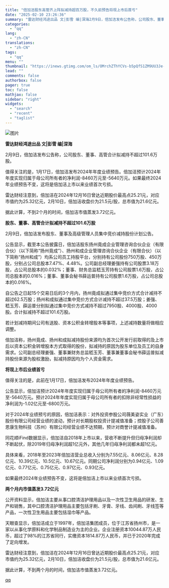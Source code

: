 ```yaml
---
title: "倍加洁股东高管齐上阵拟减持超百万股，不久前预告将现上市后首亏"
date: "2025-02-10 23:26:36"
summary: "雷达财经鸿途出品 文|彭雪 编|深海2月9日，倍加洁发布公告称，公司股东、董事、高管合计拟减持不超过..."
categories:
  - "qq"
lang:
  - "zh-CN"
translations:
  - "zh-CN"
tags:
  - "qq"
menu: ""
thumbnail: "https://inews.gtimg.com/om_ls/OMrchZThYCVs-b5pQfS1ZM9UU3Je-k6tl5qW0ZHUVrEFwAA_640360/0"
lead: ""
comments: false
authorbox: false
pager: true
toc: false
mathjax: false
sidebar: "right"
widgets:
  - "search"
  - "recent"
  - "taglist"
---
```


![图片](https://inews.gtimg.com/news_bt/O21s64fAcEAOrrg_b2X8tyYPrKkLuq00fhYH937u7rz70AA/641)

**雷达财经鸿途出品 文|彭雪 编|深海**

2月9日，倍加洁发布公告称，公司股东、董事、高管合计拟减持不超过101.6万股。

值得关注的是，1月17日，倍加洁发布2024年年度业绩预告。倍加洁预计2024年年度实现归属于母公司所有者的净利润-8460万元至-5640万元。如果最终2024年业绩预告不变，这将是倍加洁上市以来业绩首次亏损。

雷达财经注意到，倍加洁在2024年12月16日曾达近期股价最高点25.21元，对应市值约为25.32亿元，2月10日，倍加洁收盘价为21.5元/股，总市值为21.6亿元。

据此计算，不到2个月的时间，倍加洁市值蒸发3.72亿元。

**股东、董事、高管合计拟减持不超过101.6万股**

2月9日，倍加洁发布股东、董事及高级管理人员集中竞价减持股份计划公告。

公告显示，截至本公告披露日，倍加洁股东扬州竟成企业管理咨询合伙企业（有限合伙）（以下简称“扬州竟成”）、扬州和成企业管理咨询合伙企业（有限合伙）（以下简称“扬州和成”）均系公司员工持股平台，分别持有公司股份750万股、450万股，分别占公司总股本7.47%、4.48%。公司副总经理姜强持有公司股票3.18万股，占公司总股本的0.032%；董事、财务总监嵇玉芳持有公司股票1.6万股，占公司总股本的0.016%；董事、董事会秘书薛运普持有公司股票1.6万股，占公司总股本的0.016%。

自公告之日起15个交易日后的3个月内，扬州竟成拟通过集中竞价方式合计减持不超过62.5万股；扬州和成拟通过集中竞价方式合计减持不超过37.5万股；姜强、嵇玉芳、薛运普分别拟通过集中竞价方式减持不超过7950股、4000股、4000股。合计拟减持不超过101.6万股。

若计划减持期间公司有送股、资本公积金转增股本等事项，上述减持数量将做相应调整。

倍加洁称，扬州竟成、扬州和成拟减持股份来源均为首次公开发行前取得的及上市后以资本公积金转增股本方式取得的股份，拟减持的原因为股东单位及员工的自身需求。公司副总经理姜强、董事兼财务总监嵇玉芳、董事兼董事会秘书薛运普拟减持股份来源为股权激励，拟减持原因均为个人资金需求。

**将现上市后业绩首亏**

值得关注的是，此前在1月17日，倍加洁发布2024年年度业绩预告。

公告显示，倍加洁预计2024年年度实现归属于母公司所有者的净利润-8460万元至-5640万元。预计2024年年度实现归属于母公司所有者的扣除非经常性损益的净利润为-1.02亿元至-6800万元。

对于2024年业绩预亏的原因，倍加洁表示：对外投资参股公司薇美姿实业（广东）股份有限公司经营业绩的波动，预计对长期股权投资计提减值准备；控股子公司善恩康生物科技（苏州）有限公司经营业绩不达预期，预计对商誉计提减值准备。

同花顺iFind数据显示，倍加洁自2018年上市以来，营收不断提升但归母净利润却不断起伏，除2019年归母净利润超1亿元外，其他几年归母净利润都未超1亿元。

具体来看，2018年至2023年倍加洁营业总收入分别为7.55亿元、8.06亿元、8.28亿元、10.39亿元、10.5亿元、10.67亿元。同期公司净利润分别为0.94亿元、1.09亿元、0.77亿元、0.75亿元、0.97亿元、0.93亿元。

如果最终2024年业绩预告不变，这将是倍加洁上市以来业绩首次亏损。

**两个月内市值蒸发3.72亿元**

公开资料显示，倍加洁主要从事口腔清洁护理用品以及一次性卫生用品的研发、生产和销售，其中口腔清洁护理用品主要包括牙刷、牙膏、牙线、齿间刷、牙线签等产品，一次性卫生用品主要包括湿巾等产品。

天眼查显示，倍加洁成立于1997年，倍加洁集团成员，位于江苏省扬州市，是一家以从事化学原料和化学制品制造业为主的企业。企业注册资本10044.87万人民币，超过了98%的江苏省同行，实缴资本1814.87万人民币，并已于2020年完成了定向增发。

雷达财经注意到，倍加洁在2024年12月16日曾达近期股价最高点25.21元，对应市值约为25.32亿元，2月10日，倍加洁收盘价为21.5元/股，总市值为21.6亿元。

据此计算，不到两个月的时间，倍加洁市值蒸发3.72亿元。

[qq](https://new.qq.com/rain/a/20250210A08Y4M00)
